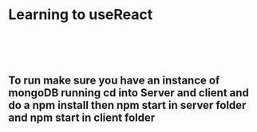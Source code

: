 <h1>Learning to useReact<h1>


<br>
<h2><p>To run make sure you have an instance of mongoDB running
cd into Server and client and do a npm install
then npm start in server folder and npm start in client folder
<p></h2>
